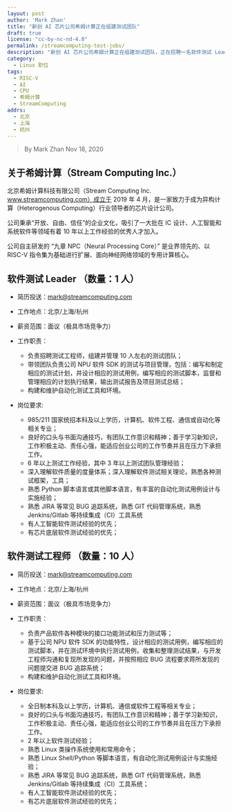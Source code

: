 ```yaml
---
layout: post
author: 'Mark Zhan'
title: "新创 AI 芯片公司希姆计算正在组建测试团队"
draft: true
license: "cc-by-nc-nd-4.0"
permalink: /streamcomputing-test-jobs/
description: "新创 AI 芯片公司希姆计算正在组建测试团队，正在招聘一名软件测试 Leader 和 10 名软件测试工程师。"
category:
  - Linux 职位
tags:
  - RISC-V
  - AI
  - CPU
  - 希姆计算
  - StreamComputing
addrs:
  - 北京
  - 上海
  - 杭州
---
```


> By Mark Zhan
> Nov 18, 2020

## 关于希姆计算（Stream Computing Inc.）

北京希姆计算科技有限公司（Stream Computing Inc. www.streamcomputing.com）成立于 2019 年 4 月，是一家致力于成为异构计算（Heterogenous Computing）行业领导者的芯片设计公司。

公司秉承“开放、自由、信任”的企业文化，吸引了一大批在 IC 设计、人工智能和系统软件等领域有着 10 年以上工作经验的优秀人才加入。

公司自主研发的 “九章 NPC（Neural Processing Core）” 是业界领先的、以 RISC-V 指令集为基础进行扩展、面向神经网络领域的专用计算核心。

## 软件测试 Leader （数量：1 人）

* 简历投送：mark@streamcomputing.com
* 工作地点：北京/上海/杭州
* 薪资范围：面议（极具市场竞争力）

* 工作职责：
    * 负责招聘测试工程师，组建并管理 10 人左右的测试团队；
    * 带领团队负责公司 NPU 软件 SDK 的测试与项目管理，包括：编写和制定相应的测试计划，并设计相应的测试用例，编写相应的测试脚本，监督和管理相应的计划执行结果，输出测试报告及项目测试总结；
    * 构建和维护自动化测试工具和环境。

* 岗位要求:
    * 985/211 国家统招本科及以上学历，计算机、软件工程、通信或自动化等相关专业；
    * 良好的口头与书面沟通技巧，有团队工作意识和精神；善于学习新知识，工作积极主动、责任心强，能适应创业公司的工作节奏并且在压力下承担工作。
    * 6 年以上测试工作经验，其中 3 年以上测试团队管理经验；
    * 深入理解软件质量的度量体系；深入理解软件测试相关理论，熟悉各种测试框架，工具；
    * 熟悉 Python 脚本语言或其他脚本语言，有丰富的自动化测试用例设计与实施经验；
    * 熟悉 JIRA 等常见 BUG 追踪系统，熟悉 GIT 代码管理系统，熟悉 Jenkins/Gitlab 等持续集成（CI）工具系统
    * 有人工智能软件测试经验的优先；
    * 有芯片底层软件测试经验的优先；

## 软件测试工程师 （数量：10 人）

* 简历投送：mark@streamcomputing.com
* 工作地点：北京/上海/杭州
* 薪资范围：面议（极具市场竞争力）

* 工作职责：
    * 负责产品软件各种模块的接口功能测试和压力测试等；
    * 基于公司 NPU 软件 SDK 的功能特性，设计相应的测试用例，编写相应的测试脚本，并在测试环境中执行测试用例，收集和整理测试结果，与开发工程师沟通和复现所发现的问题，并按照相应 BUG 流程要求蒋所发现的问题提交进 BUG 追踪系统；
    * 构建和维护自动化测试工具和环境。

* 岗位要求:
    * 全日制本科及以上学历，计算机、通信或软件工程等相关专业；
    * 良好的口头与书面沟通技巧，有团队工作意识和精神；善于学习新知识，工作积极主动、责任心强，能适应创业公司的工作节奏并且在压力下承担工作。
    * 2 年以上软件测试经验；
    * 熟悉 Linux 类操作系统使用和常用命令；
    * 熟悉 Linux Shell/Python 等脚本语言，有自动化测试用例设计与实施经验；
    * 熟悉 JIRA 等常见 BUG 追踪系统，熟悉 GIT 代码管理系统，熟悉 Jenkins/Gitlab 等持续集成（CI）工具系统；
    * 有人工智能软件测试经验的优先；
    * 有芯片底层软件测试经验的优先；
